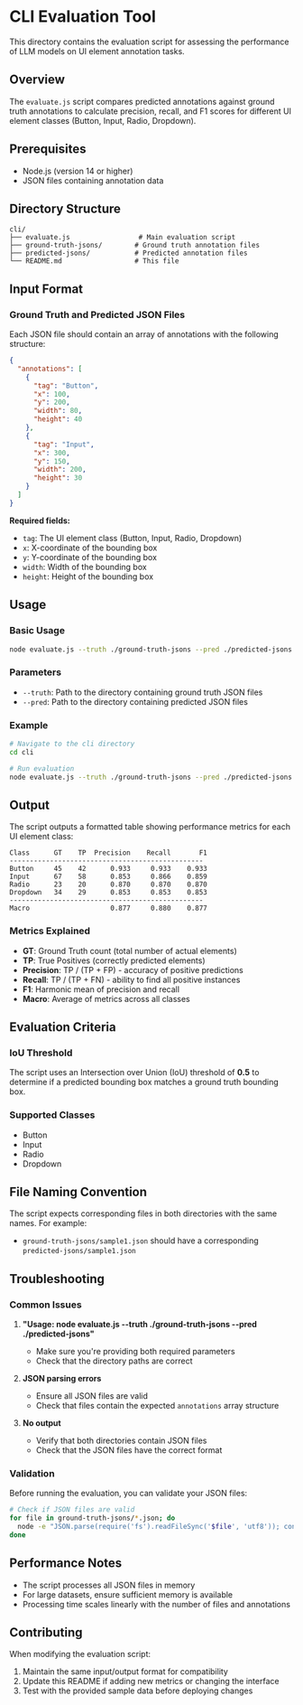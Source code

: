 # CLI Evaluation Tool

This directory contains the evaluation script for assessing the performance of LLM models on UI element annotation tasks.

## Overview

The `evaluate.js` script compares predicted annotations against ground truth annotations to calculate precision, recall, and F1 scores for different UI element classes (Button, Input, Radio, Dropdown).

## Prerequisites

- Node.js (version 14 or higher)
- JSON files containing annotation data

## Directory Structure

```
cli/
├── evaluate.js                 # Main evaluation script
├── ground-truth-jsons/        # Ground truth annotation files
├── predicted-jsons/           # Predicted annotation files
└── README.md                  # This file
```

## Input Format

### Ground Truth and Predicted JSON Files

Each JSON file should contain an array of annotations with the following structure:

```json
{
  "annotations": [
    {
      "tag": "Button",
      "x": 100,
      "y": 200,
      "width": 80,
      "height": 40
    },
    {
      "tag": "Input",
      "x": 300,
      "y": 150,
      "width": 200,
      "height": 30
    }
  ]
}
```

**Required fields:**
- `tag`: The UI element class (Button, Input, Radio, Dropdown)
- `x`: X-coordinate of the bounding box
- `y`: Y-coordinate of the bounding box
- `width`: Width of the bounding box
- `height`: Height of the bounding box

## Usage

### Basic Usage

```bash
node evaluate.js --truth ./ground-truth-jsons --pred ./predicted-jsons
```

### Parameters

- `--truth`: Path to the directory containing ground truth JSON files
- `--pred`: Path to the directory containing predicted JSON files

### Example

```bash
# Navigate to the cli directory
cd cli

# Run evaluation
node evaluate.js --truth ./ground-truth-jsons --pred ./predicted-jsons
```

## Output

The script outputs a formatted table showing performance metrics for each UI element class:

```
Class      GT    TP  Precision    Recall       F1
------------------------------------------------
Button     45    42      0.933     0.933    0.933
Input      67    58      0.853     0.866    0.859
Radio      23    20      0.870     0.870    0.870
Dropdown   34    29      0.853     0.853    0.853
------------------------------------------------
Macro                    0.877     0.880    0.877
```

### Metrics Explained

- **GT**: Ground Truth count (total number of actual elements)
- **TP**: True Positives (correctly predicted elements)
- **Precision**: TP / (TP + FP) - accuracy of positive predictions
- **Recall**: TP / (TP + FN) - ability to find all positive instances
- **F1**: Harmonic mean of precision and recall
- **Macro**: Average of metrics across all classes

## Evaluation Criteria

### IoU Threshold
The script uses an Intersection over Union (IoU) threshold of **0.5** to determine if a predicted bounding box matches a ground truth bounding box.

### Supported Classes
- Button
- Input
- Radio
- Dropdown

## File Naming Convention

The script expects corresponding files in both directories with the same names. For example:
- `ground-truth-jsons/sample1.json` should have a corresponding `predicted-jsons/sample1.json`

## Troubleshooting

### Common Issues

1. **"Usage: node evaluate.js --truth ./ground-truth-jsons --pred ./predicted-jsons"**
   - Make sure you're providing both required parameters
   - Check that the directory paths are correct

2. **JSON parsing errors**
   - Ensure all JSON files are valid
   - Check that files contain the expected `annotations` array structure

3. **No output**
   - Verify that both directories contain JSON files
   - Check that the JSON files have the correct format

### Validation

Before running the evaluation, you can validate your JSON files:

```bash
# Check if JSON files are valid
for file in ground-truth-jsons/*.json; do
  node -e "JSON.parse(require('fs').readFileSync('$file', 'utf8')); console.log('✓ $file')"
done
```

## Performance Notes

- The script processes all JSON files in memory
- For large datasets, ensure sufficient memory is available
- Processing time scales linearly with the number of files and annotations

## Contributing

When modifying the evaluation script:
1. Maintain the same input/output format for compatibility
2. Update this README if adding new metrics or changing the interface
3. Test with the provided sample data before deploying changes 